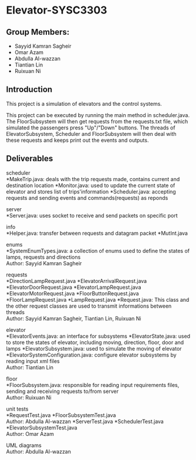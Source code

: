 # Elevator-SYSC3303
## Group Members:
- Sayyid Kamran Sagheir 
- Omar Azam 
- Abdulla Al-wazzan 
- Tiantian Lin 
- Ruixuan Ni 

## Introduction
This project is a simulation of elevators and the control systems.

This project can be executed by running the main method in scheduler.java. The FloorSubsystem will then get requests from 
the requests.txt file, which simulated the passengers press "Up"/"Down" buttons. The threads of ElevatorSubsystem, Scheduler
and FloorSubsystem will then deal with these requests and keeps print out the events and outputs.

## Deliverables

scheduler  
*MakeTrip.java: deals with the trip requests made, contains current and destination location
*Monitor.java: used to update the current state of elevator and stores list of trips'information
*Scheduler.java: accepting requests and sending events and commands(requests) as reponds

server    
*Server.java: uses socket to receive and send packets on specific port

info    
*Helper.java: transfer between requests and datagram packet
*MutInt.java

enums  
*SystemEnumTypes.java: a collection of enums used to define the states of lamps, requests and directions    
Author: Sayyid Kamran Sagheir   

requests  
*DirectionLampRequest.java
*ElevatorArrivalRequest.java
*ElevatorDoorRequest.java
*ElevatorLampRequest.java
*ElevatorMotorRequest.java
*FloorButtonRequest.java
*FloorLampRequest.java
*LampRequest.java
*Request.java: This class and the other request classes are used to transmit informations between threads    
Author: Sayyid Kamran Sagheir, Tiantian Lin, Ruixuan Ni

elevator  
*ElevatorEvents.java: an interface for subsystems
*ElevatorState.java: used to store the states of elevator, including moving, direction, floor, door and lamps
*ElevatorSubsystem.java: used to simulate the moving of elevator
*ElevatorSystemConfiguration.java: configure elevator subsystems by reading input xml files    
Author: Tiantian Lin

floor   
*FloorSubsystem.java: responsible for reading input requirements files, sending and receiving requests to/from server    
Author: Ruixuan Ni

unit tests  
*RequestTest.java
*FloorSubsystemTest.java    
Author: Abdulla Al-wazzan
*ServerTest.java
*SchedulerTest.java
*ElevatorSubsystemTest.java    
Author: Omar Azam 

UML diagrams     
Author: Abdulla Al-wazzan 
